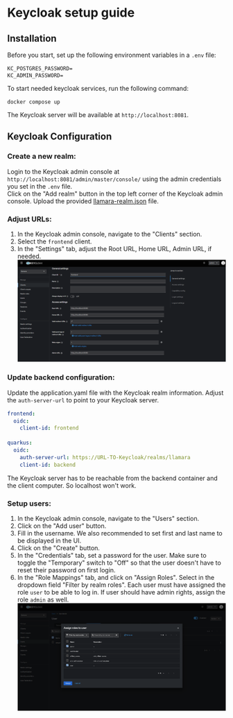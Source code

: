 # Keycloak setup guide

## Installation
Before you start, set up the following environment variables in a `.env` file:
```dotenv
KC_POSTGRES_PASSWORD=
KC_ADMIN_PASSWORD=
```

To start needed keycloak services, run the following command:
```shell script
docker compose up
```
The Keycloak server will be available at `http://localhost:8081`.

## Keycloak Configuration

### Create a new realm:
Login to the Keycloak admin console at `http://localhost:8081/admin/master/console/` using the admin credentials you set in the `.env` file.  
Click on the "Add realm" button in the top left corner of the Keycloak admin console. Upload the provided [llamara-realm.json](./llamara-realm.json) file.  

### Adjust URLs:
1. In the Keycloak admin console, navigate to the "Clients" section.
2. Select the `frontend` client.
3. In the "Settings" tab, adjust the Root URL, Home URL, Admin URL, if needed. ![Adjust URLs](./pictures/configure-client-urls.png)


### Update backend configuration:
Update the application.yaml file with the Keycloak realm information. Adjust the `auth-server-url` to point to your Keycloak server. 
```yaml
frontend:
  oidc:
    client-id: frontend

quarkus:
  oidc:
    auth-server-url: https://URL-TO-Keycloak/realms/llamara
    client-id: backend
```
The Keycloak server has to be reachable from the backend container and the client computer. So localhost won't work.

### Setup users:
1. In the Keycloak admin console, navigate to the "Users" section.
2. Click on the "Add user" button.
3. Fill in the username. We also recommended to set first and last name to be displayed in the UI.
4. Click on the "Create" button.
5. In the "Credentials" tab, set a password for the user. Make sure to toggle the "Temporary" switch to "Off" so that the user doesn't have to reset their password on first login.
6. In the "Role Mappings" tab, and click on "Assign Roles". Select in the dropdown field "Filter by realm roles". Each user must have assigned the role `user` to be able to log in. If user should have admin rights, assign the role `admin` as well. ![Add user](./pictures/add-user.png)

